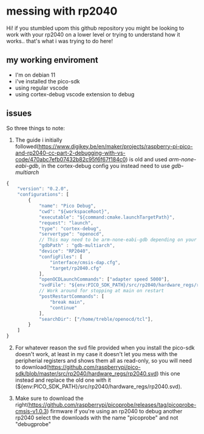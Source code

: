 # messing with rp2040
Hi! if you stumbled upom this github repository you might be looking to work with your rp2040 on a lower level or trying to understand how it works.. that's what i was trying to do here!
## my working enviroment
* I'm on debian 11
* i've installed the pico-sdk
* using regular vscode
* using cortex-debug vscode extension to debug
## issues
So three things to note:
1. The guide i initially followed(https://www.digikey.be/en/maker/projects/raspberry-pi-pico-and-rp2040-cc-part-2-debugging-with-vs-code/470abc7efb07432b82c95f6f67f184c0) is old and used *arm-none-eabi-gdb*,
in the cortex-debug config you instead need to use *gdb-multiarch*
```js
{
    "version": "0.2.0",
    "configurations": [
        {
            "name": "Pico Debug",
            "cwd": "${workspaceRoot}",
            "executable": "${command:cmake.launchTargetPath}",
            "request": "launch",
            "type": "cortex-debug",
            "servertype": "openocd",
            // This may need to be arm-none-eabi-gdb depending on your system
            "gdbPath" : "gdb-multiarch",
            "device": "RP2040",
            "configFiles": [
                "interface/cmsis-dap.cfg",
                "target/rp2040.cfg"
            ],
            "openOCDLaunchCommands": ["adapter speed 5000"],
            "svdFile": "${env:PICO_SDK_PATH}/src/rp2040/hardware_regs/rp2040.svd",
            // Work around for stopping at main on restart
            "postRestartCommands": [
                "break main",
                "continue"
            ],
            "searchDir": ["/home/treble/openocd/tcl"],
        }
    ]
}
```

2. For whatever reason the svd file provided when you install the pico-sdk doesn't work, at least in my case it doesn't let you mess with the peripherial registers and shows them all as read-only, so you will need to download(https://github.com/raspberrypi/pico-sdk/blob/master/src/rp2040/hardware_regs/rp2040.svd) this one instead and replace the old one with it (${env:PICO_SDK_PATH}/src/rp2040/hardware_regs/rp2040.svd).

3. Make sure to download the right(https://github.com/raspberrypi/picoprobe/releases/tag/picoprobe-cmsis-v1.0.3) firmware if you're using an rp2040 to debug another rp2040 select the downloads with the name "picoprobe" and not "debugprobe"
